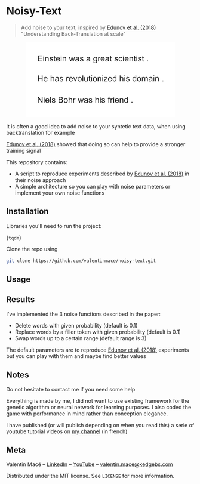 # Noisy-Text
>Add noise to your text, inspired by [Edunov et al. (2018)](https://arxiv.org/abs/1808.09381) "Understanding Back-Translation at scale"

<p align="center">
  <img src="./animation.gif">
</p>

It is often a good idea to add noise to your syntetic text data, when using backtranslation for example

[Edunov et al. (2018)](https://arxiv.org/abs/1808.09381) showed that doing so can help to provide a stronger training signal


This repository contains:
- A script to reproduce experiments described by [Edunov et al. (2018)](https://arxiv.org/abs/1808.09381) in their noise approach
- A simple architecture so you can play with noise parameters or implement your own noise functions

## Installation

Libraries you'll need to run the project:

{``tqdm``}

Clone the repo using

```sh
git clone https://github.com/valentinmace/noisy-text.git
```

## Usage


## Results
I've implemented the 3 noise functions described in the paper:

- Delete words with given probability (default is 0.1)
- Replace words by a filler token with given probability (default is 0.1)
- Swap words up to a certain range (default range is 3)

The default parameters are to reproduce [Edunov et al. (2018)](https://arxiv.org/abs/1808.09381) experiments but you can play with them and maybe find better values


## Notes

Do not hesitate to contact me if you need some help

Everything is made by me, I did not want to use existing framework for the genetic algorithm or neural network for learning purposes. I also coded the game with performance in mind rather than conception elegance.

I have published (or will publish depending on when you read this) a serie of youtube tutorial videos on [my channel](https://www.youtube.com/channel/UCMIW0JKxoxBDM5yiiF17SrA) (in french)


## Meta

Valentin Macé – [LinkedIn](https://www.linkedin.com/in/valentin-mac%C3%A9-310683165/) – [YouTube](https://www.youtube.com/channel/UCMIW0JKxoxBDM5yiiF17SrA) – valentin.mace@kedgebs.com

Distributed under the MIT license. See ``LICENSE`` for more information.
